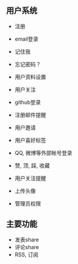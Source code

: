 用户系统
--------------------------------------
* 注册
* email登录
* 记住我
* 忘记密码？
* 用户资料设置
* 用户关注
* github登录

* 注册邮件提醒
* 用户邀请
* 用户喜好标签
* QQ, 微博等外部帐号登录
* 赞, 顶, 踩, 收藏
* 用户关注提醒
* 上传头像

* 管理员权限

主要功能
--------------------------------------
* 发表share
* 评论share
* RSS, 订阅

